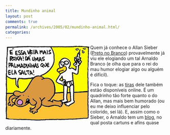 ```yaml
---
title: Mundinho animal
layout: post
comments: true
permalink: /archives/2005/02/mundinho-animal.html/
categories:
---
```

<img src="/img/blig/mundinho.jpg" border=0 align="left" alt="Trecho de tira do Arnaldo Branco">Quem já conhece o Allan Sieber (<a href="http://www.tonto.com.br/tiras/allan.htm" >Preto no Branco</a>) provavelmente já viu ele elogiando um tal Arnaldo Branco (e olha que para o rei do mau humor elogiar algo ou alguém é difícil).

Fica o toque: as <a href="http://www.tonto.com.br/tiras/arnaldo.htm" >tiras</a> dele também estão disponíveis online. É um quadrinho tão forte quanto o do Allan, mas mais bem humorado (ou eu me deixo influenciar pelo colorido, sei lá). E, assim como o Sieber, o Arnaldo tem um <a href="http://www.gardenal.org/mauhumor/" >blog</a>, no qual posta cartuns e afins quase diariamente.
